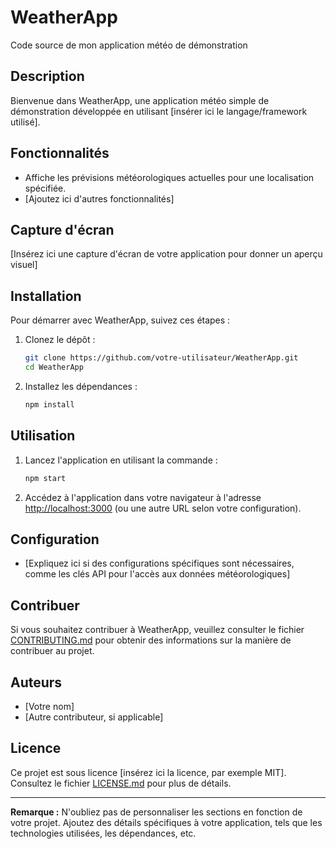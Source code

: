 # WeatherApp

Code source de mon application météo de démonstration

## Description
Bienvenue dans WeatherApp, une application météo simple de démonstration développée en utilisant [insérer ici le langage/framework utilisé].

## Fonctionnalités
- Affiche les prévisions météorologiques actuelles pour une localisation spécifiée.
- [Ajoutez ici d'autres fonctionnalités]

## Capture d'écran
[Insérez ici une capture d'écran de votre application pour donner un aperçu visuel]

## Installation
Pour démarrer avec WeatherApp, suivez ces étapes :

1. Clonez le dépôt :
    ```bash
    git clone https://github.com/votre-utilisateur/WeatherApp.git
    cd WeatherApp
    ```

2. Installez les dépendances :
    ```bash
    npm install
    ```

## Utilisation
1. Lancez l'application en utilisant la commande :
    ```bash
    npm start
    ```
2. Accédez à l'application dans votre navigateur à l'adresse [http://localhost:3000](http://localhost:3000) (ou une autre URL selon votre configuration).

## Configuration
- [Expliquez ici si des configurations spécifiques sont nécessaires, comme les clés API pour l'accès aux données météorologiques]

## Contribuer
Si vous souhaitez contribuer à WeatherApp, veuillez consulter le fichier [CONTRIBUTING.md](CONTRIBUTING.md) pour obtenir des informations sur la manière de contribuer au projet.

## Auteurs
- [Votre nom]
- [Autre contributeur, si applicable]

## Licence
Ce projet est sous licence [insérez ici la licence, par exemple MIT]. Consultez le fichier [LICENSE.md](LICENSE.md) pour plus de détails.

---
**Remarque :** N'oubliez pas de personnaliser les sections en fonction de votre projet. Ajoutez des détails spécifiques à votre application, tels que les technologies utilisées, les dépendances, etc.
